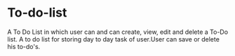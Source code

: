 # To-do-list
A To Do List in which user can and can create, view, edit and delete a To-Do list.
A to do list for storing day to day task of user.User can save or delete his to-do's.


